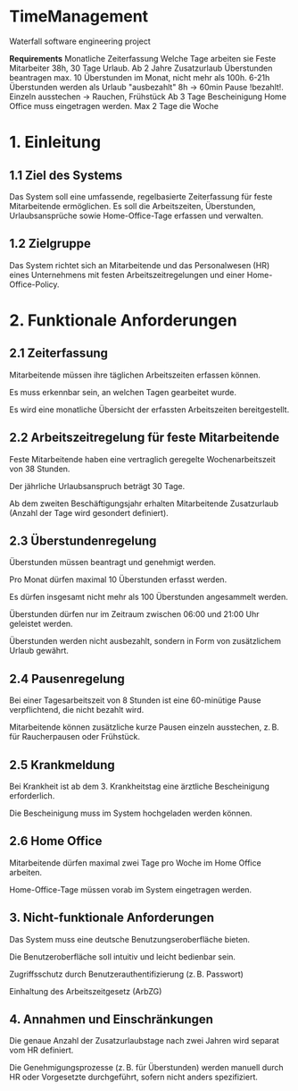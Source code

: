 ﻿# TimeManagement
Waterfall software engineering project

**Requirements**
	Monatliche Zeiterfassung 
	Welche Tage arbeiten sie
	Feste Mitarbeiter 38h, 30 Tage Urlaub. Ab 2 Jahre Zusatzurlaub
	Überstunden beantragen max. 10 Überstunden im Monat, nicht mehr als 100h. 6-21h
	Überstunden werden als Urlaub "ausbezahlt"
	8h -> 60min Pause !bezahlt!. Einzeln ausstechen -> Rauchen, Frühstück
	Ab 3 Tage Bescheinigung
	Home Office muss eingetragen werden. Max 2 Tage die Woche

# 1. Einleitung
## 1.1 Ziel des Systems

Das System soll eine umfassende, regelbasierte Zeiterfassung für feste Mitarbeitende ermöglichen. 
Es soll die Arbeitszeiten, Überstunden, Urlaubsansprüche sowie Home-Office-Tage erfassen und verwalten.

## 1.2 Zielgruppe

Das System richtet sich an Mitarbeitende und das Personalwesen (HR) eines Unternehmens mit festen Arbeitszeitregelungen und 
einer Home-Office-Policy.

# 2. Funktionale Anforderungen
## 2.1 Zeiterfassung

Mitarbeitende müssen ihre täglichen Arbeitszeiten erfassen können.

Es muss erkennbar sein, an welchen Tagen gearbeitet wurde.

Es wird eine monatliche Übersicht der erfassten Arbeitszeiten bereitgestellt.

## 2.2 Arbeitszeitregelung für feste Mitarbeitende

Feste Mitarbeitende haben eine vertraglich geregelte Wochenarbeitszeit von 38 Stunden.

Der jährliche Urlaubsanspruch beträgt 30 Tage.

Ab dem zweiten Beschäftigungsjahr erhalten Mitarbeitende Zusatzurlaub (Anzahl der Tage wird gesondert definiert).

## 2.3 Überstundenregelung

Überstunden müssen beantragt und genehmigt werden.

Pro Monat dürfen maximal 10 Überstunden erfasst werden.

Es dürfen insgesamt nicht mehr als 100 Überstunden angesammelt werden.

Überstunden dürfen nur im Zeitraum zwischen 06:00 und 21:00 Uhr geleistet werden.

Überstunden werden nicht ausbezahlt, sondern in Form von zusätzlichem Urlaub gewährt.

## 2.4 Pausenregelung

Bei einer Tagesarbeitszeit von 8 Stunden ist eine 60-minütige Pause verpflichtend, die nicht bezahlt wird.

Mitarbeitende können zusätzliche kurze Pausen einzeln ausstechen, z. B. für Raucherpausen oder Frühstück.

## 2.5 Krankmeldung

Bei Krankheit ist ab dem 3. Krankheitstag eine ärztliche Bescheinigung erforderlich.

Die Bescheinigung muss im System hochgeladen werden können.

## 2.6 Home Office

Mitarbeitende dürfen maximal zwei Tage pro Woche im Home Office arbeiten.

Home-Office-Tage müssen vorab im System eingetragen werden.

## 3. Nicht-funktionale Anforderungen

Das System muss eine deutsche Benutzungseroberfläche bieten.

Die Benutzeroberfläche soll intuitiv und leicht bedienbar sein.

Zugriffsschutz durch Benutzerauthentifizierung (z. B. Passwort)

Einhaltung des Arbeitszeitgesetz (ArbZG)

## 4. Annahmen und Einschränkungen

Die genaue Anzahl der Zusatzurlaubstage nach zwei Jahren wird separat vom HR definiert.

Die Genehmigungsprozesse (z. B. für Überstunden) werden manuell durch HR oder Vorgesetzte durchgeführt, sofern nicht anders spezifiziert.
